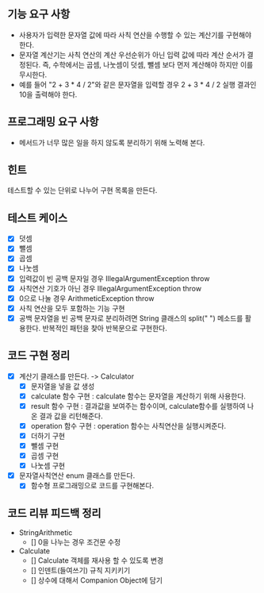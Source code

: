 ## 기능 요구 사항
- 사용자가 입력한 문자열 값에 따라 사칙 연산을 수행할 수 있는 계산기를 구현해야 한다.
- 문자열 계산기는 사칙 연산의 계산 우선순위가 아닌 입력 값에 따라 계산 순서가 결정된다. 즉, 수학에서는 곱셈, 나눗셈이 덧셈, 뺄셈 보다 먼저 계산해야 하지만 이를 무시한다.
- 예를 들어 "2 + 3 * 4 / 2"와 같은 문자열을 입력할 경우 2 + 3 * 4 / 2 실행 결과인 10을 출력해야 한다.

## 프로그래밍 요구 사항
- 메서드가 너무 많은 일을 하지 않도록 분리하기 위해 노력해 본다.

## 힌트
테스트할 수 있는 단위로 나누어 구현 목록을 만든다.

## 테스트 케이스
- [x] 덧셈
- [x] 뺄셈
- [x] 곱셈
- [x] 나눗셈
- [x] 입력값이 빈 공백 문자일 경우 IllegalArgumentException throw
- [x] 사칙연산 기호가 아닌 경우 IllegalArgumentException throw
- [x] 0으로 나눌 경우 ArithmeticException throw
- [x] 사칙 연산을 모두 포함하는 기능 구현 
- [x] 공백 문자열을 빈 공백 문자로 분리하려면 String 클래스의 split(" ") 메소드를 활용한다. 반복적인 패턴을 찾아 반복문으로 구현한다.

## 코드 구현 정리
- [x] 계산기 클래스를 만든다. -> Calculator
  - [x] 문자열을 넣을 값 생성
  - [x] calculate 함수 구현 : calculate 함수는 문자열을 계산하기 위해 사용한다.
  - [x] result 함수 구현 : 결과값을 보여주는 함수이며, calculate함수를 실행하여 나온 결과 값을 리턴해준다.
  - [x] operation 함수 구현 : operation 함수는 사칙연산을 실행시켜준다.
  - [x] 더하기 구현
  - [x] 뺄셈 구현
  - [x] 곱셈 구현
  - [x] 나눗셈 구현
- [x] 문자열사칙연산 enum 클래스를 만든다.
  - [x] 함수형 프로그래밍으로 코드를 구현해본다.

## 코드 리뷰 피드백 정리
- StringArithmetic
  - [] 0을 나누는 경우 조건문 수정
- Calculate
  - [] Calculate 객체를 재사용 할 수 있도록 변경
  - [] 인덴트(들여쓰기) 규칙 지키키기
  - [] 상수에 대해서 Companion Object에 담기